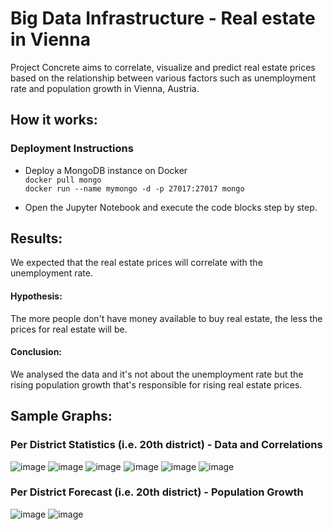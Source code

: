 # Big Data Infrastructure - Real estate in Vienna 
Project Concrete aims to correlate, visualize and predict real estate prices based on the relationship between various factors such as unemployment rate and population growth in Vienna, Austria.

## How it works:

### Deployment Instructions

- Deploy a MongoDB instance on Docker\
`docker pull mongo`\
`docker run --name mymongo -d -p 27017:27017 mongo`

- Open the Jupyter Notebook and execute the code blocks step by step. 

## Results: 
We expected that the real estate prices will correlate with the unemployment rate.
#### Hypothesis: 
The more people don't have money available to buy real estate, the less the prices for real estate will be.
#### Conclusion: 
We analysed the data and it's not about the unemployment rate but the rising population growth that's responsible for rising real estate prices.

## Sample Graphs:
### Per District Statistics (i.e. 20th district) - Data and Correlations
![image](https://github.com/jirn073-76/Project_Concrete/assets/54983399/10c14541-a31a-4351-b4a8-5800e70f32b6)
![image](https://github.com/jirn073-76/Project_Concrete/assets/54983399/933aaba4-e9e0-4525-b483-e4c5b08c4838)
![image](https://github.com/jirn073-76/Project_Concrete/assets/54983399/4a4c017c-eb01-493b-950c-9dea47d13d1c)
![image](https://github.com/jirn073-76/Project_Concrete/assets/54983399/80ba2409-d344-4d0b-ad40-aeb4dc8b08af)
![image](https://github.com/jirn073-76/Project_Concrete/assets/54983399/f4cfd1af-bcb1-4bef-9a22-4d18212f933d)
![image](https://github.com/jirn073-76/Project_Concrete/assets/54983399/26dd008d-1768-45c3-a54f-672717ee61ce)

### Per District Forecast (i.e. 20th district) - Population Growth 
![image](https://github.com/jirn073-76/Project_Concrete/assets/54983399/eec93724-573c-4f22-904d-6a58b2146e8f)
![image](https://github.com/jirn073-76/Project_Concrete/assets/54983399/abb21e20-d14c-4af2-b820-0b0027e28fd8)
